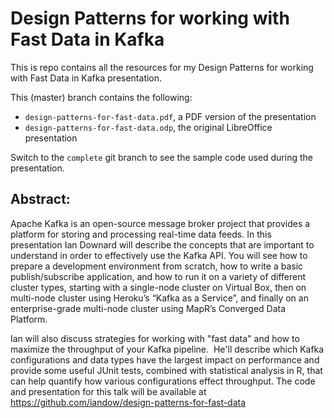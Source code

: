 # Design Patterns for working with Fast Data in Kafka

This is repo contains all the resources for my Design Patterns for working with Fast Data in Kafka presentation.

This (master) branch contains the following:

* `design-patterns-for-fast-data.pdf`, a PDF version of the presentation
* `design-patterns-for-fast-data.odp`, the original LibreOffice presentation

Switch to the `complete` git branch to see the sample code used during the presentation.

## Abstract:

Apache Kafka is an open-source message broker project that provides a platform for storing and processing real-time data feeds. In this presentation Ian Downard will describe the concepts that are important to understand in order to effectively use the Kafka API. You will see how to prepare a development environment from scratch, how to write a basic publish/subscribe application, and how to run it on a variety of different cluster types, starting with a single-node cluster on Virtual Box, then on multi-node cluster using Heroku’s “Kafka as a Service”, and finally on an enterprise-grade multi-node cluster using MapR’s Converged Data Platform.  

Ian will also discuss strategies for working with "fast data" and how to maximize the throughput of your Kafka pipeline.  He'll describe which Kafka configurations and data types have the largest impact on performance and provide some useful JUnit tests, combined with statistical analysis in R, that can help quantify how various configurations effect throughput.
The code and presentation for this talk will be available at https://github.com/iandow/design-patterns-for-fast-data



